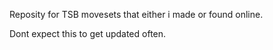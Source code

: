 Reposity for TSB movesets that either i made or found online.

Dont expect this to get updated often.
